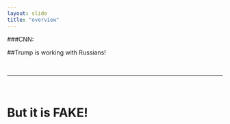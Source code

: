 ```yaml
---
layout: slide
title: "overview"
---
```


###CNN: 
 
##Trump is working with Russians!


<br>

---
<br>

But it is FAKE! 
===
